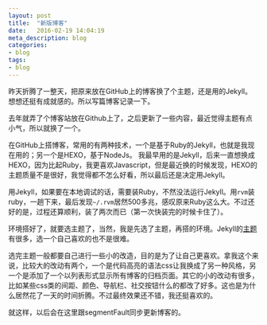 ```yaml
---
layout: post
title:  "新版博客"
date:   2016-02-19 14:04:19
meta_description: blog
categories:
- blog
tags:
- blog
---
```



昨天折腾了一整天，把原来放在GitHub上的博客换了个主题，还是用的Jekyll。想想还挺有成就感的。所以写篇博客记录一下。

去年就弄了个博客站放在Github上了，之后更新了一些内容，最近觉得主题有点小气，所以就换了一个。

在GitHub上搭博客，常用的有两种技术，一个是基于Ruby的Jekyll，也就是我现在用的；另一个是HEXO，基于NodeJs。
我最早用的是Jekyll，后来一直想换成HEXO，因为比起Ruby，我更喜欢Javascript，但是最近换的时候发现，HEXO的主题质量不是很好，我觉得都不怎么好看，所以最后还是决定用Jekyll。

用Jekyll，如果要在本地调试的话，需要装Ruby，不然没法运行Jekyll。用`rvm`装ruby，一趟下来，最后发现`~/.rvm`居然500多兆，感叹原来Ruby这么大。不过还好的是，过程还算顺利，装了两次而已（第一次快装完的时候卡住了）。

环境搭好了，就要选主题了，当然，我是先选了主题，再搭的环境。Jekyll的[主题][theme]有很多，选一个自己喜欢的也不是很难。

选完主题一般都要自己进行一些小的改造，目的是为了让自己更喜欢。拿我这个来说，比较大的改动有两个，一个是代码高亮的语法css让我换成了另一种风格，另一个是添加了一个以列表形式显示所有博客的归档页面。其它的小的改动有很多，比如某些css类的间距、颜色、导航栏、社交按钮什么的都改了好多。这也是为什么居然花了一天的时间折腾。不过最终效果还不错，我还挺喜欢的。

就这样，以后会在这里跟segmentFault同步更新博客的。


[theme]: http://jekyllthemes.org/
